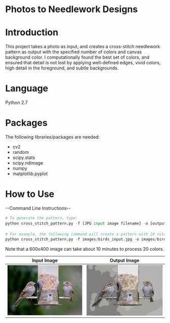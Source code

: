 # Photos to Needlework Designs

# Introduction
This project takes a photo as input, and creates a cross-stitch needlework pattern as output with the specified number of colors and canvas background color. I computationally found the best set of colors, and ensured that detail is not lost by applying well-defined edges, vivid colors, high detail in the foreground, and subtle backgrounds.

# Language
Python 2.7

# Packages
The following libraries/packages are needed:
- cv2
- random
- scipy.stats
- scipy.ndimage
- numpy
- matplotlib.pyplot

# How to Use

--Command Line Instructions--

``` python
# To generate the pattern, type:
python cross_stitch_pattern.py -f [JPG input image filename] -o [output image filename] -n [number of colors] -c [canvas color (0 for black, 1 for white)]

# For example, the following command will create a pattern with 24 colors on a white canvas:
python cross_stitch_pattern.py -f images/birds_input.jpg -o images/birds_output.jpg -n 24 -c 1
```

Note that a 600x400 image can take about 10 minutes to process 20 colors.

Input Image             |  Output Image
:-------------------------:|:-------------------------:
![Example Input](images/birds_input.jpg)  |  ![Example Output](images/birds_output.jpg)




